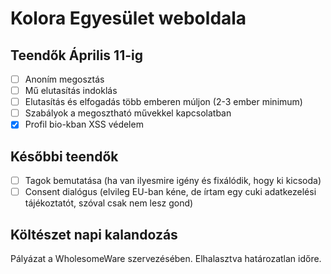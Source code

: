 # Kolora Egyesület weboldala

## Teendők Április 11-ig

- [ ] Anoním megosztás
- [ ] Mű elutasítás indoklás
- [ ] Elutasítás és elfogadás több emberen múljon (2-3 ember minimum)
- [ ] Szabályok a megosztható művekkel kapcsolatban
- [x] Profil bio-kban XSS védelem

## Későbbi teendők

- [ ] Tagok bemutatása (ha van ilyesmire igény és fixálódik, hogy ki kicsoda)
- [ ] Consent dialógus (elvileg EU-ban kéne, de írtam egy cuki adatkezelési tájékoztatót, szóval csak nem lesz gond)

## Költészet napi kalandozás

Pályázat a WholesomeWare szervezésében. Elhalasztva határozatlan időre.
